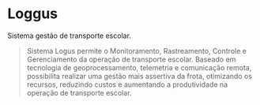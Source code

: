 # Loggus
Sistema gestão de transporte escolar.

> Sistema Logus permite o Monitoramento, Rastreamento, Controle e Gerenciamento da
operação de transporte escolar. Baseado em tecnologia de geoprocessamento, telemetria
e comunicação remota, possibilita realizar uma gestão mais assertiva da frota, otimizando
os recursos, reduzindo custos e aumentando a produtividade na operação de transporte
escolar.

